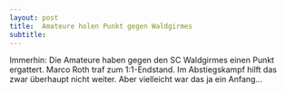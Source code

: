 ```yaml
---
layout: post
title:  Amateure holen Punkt gegen Waldgirmes
subtitle:  
---
```


Immerhin: Die Amateure haben gegen den SC Waldgirmes einen Punkt ergattert. Marco Roth traf zum 1:1-Endstand. Im Abstiegskampf hilft das zwar überhaupt nicht weiter. Aber vielleicht war das ja ein Anfang...


